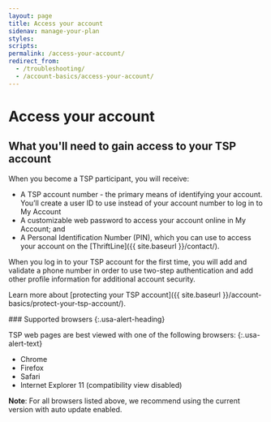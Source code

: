 ```yaml
---
layout: page
title: Access your account
sidenav: manage-your-plan
styles:
scripts:
permalink: /access-your-account/
redirect_from:
  - /troubleshooting/
  - /account-basics/access-your-account/
---
```


# Access your account

## What you'll need to gain access to your TSP account

When you become a TSP participant, you will receive:

+ A TSP account number - the primary means of identifying your account. You’ll create a user ID to use instead of your account number to log in to <span data-term="My Account" class="js-glossary-toggle term term-end">My Account</span>
+ A customizable web password to access your account online in My Account; and
+ A Personal Identification Number (PIN), which you can use to access your account on the [ThriftLine]({{ site.baseurl }}/contact/).

When you log in to your TSP account for the first time, you will add and validate a phone number in order to use <span data-term="Two-step authentication" class="js-glossary-toggle term term-end">two-step authentication</span> and add other profile information for additional account security.

Learn more about [protecting your TSP account]({{ site.baseurl }}/account-basics/protect-your-tsp-account/).

<div class="usa-alert  usa-alert-info usa-alert-paragraph">
<div class="usa-alert-body" markdown="1">
### Supported browsers
{:.usa-alert-heading}

TSP web pages are best viewed with one of the following browsers:
{:.usa-alert-text}

- Chrome
- Firefox
- Safari
- Internet Explorer 11 (compatibility view disabled)

**Note**: For all browsers listed above, we recommend using the current version with auto update enabled.
</div>
</div>
